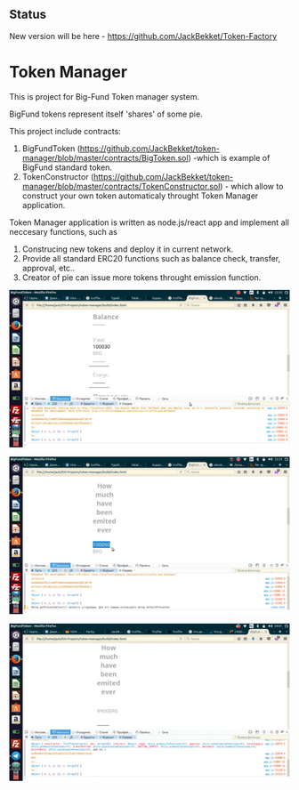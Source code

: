 ## Status
New version will be here - https://github.com/JackBekket/Token-Factory

# Token Manager

This is project for Big-Fund Token manager system.


BigFund tokens represent itself 'shares' of some pie.



This project include contracts:
1. BigFundToken (https://github.com/JackBekket/token-manager/blob/master/contracts/BigToken.sol) -which is example of BigFund standard token.
2. TokenConstructor (https://github.com/JackBekket/token-manager/blob/master/contracts/TokenConstructor.sol) - which allow to construct your own token automaticaly throught Token Manager application.

Token Manager application is written as node.js/react app and implement all neccesary functions, such as
1. Construcing new tokens and deploy it in current network.
2. Provide all standard ERC20 functions such as balance check, transfer, approval, etc..
3. Creator of pie can issue more tokens throught emission function.

![Settings Window](https://github.com/JackBekket/token-manager/blob/master/Scrinshots/transfer.gif)

![Settings Window](https://github.com/JackBekket/token-manager/blob/master/Scrinshots/mint.gif)

![Settings Window](https://github.com/JackBekket/token-manager/blob/master/Scrinshots/waaagh.gif)

